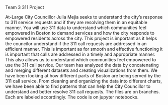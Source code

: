 Team 3
311 Project 

At-Large City Councillor Julia Mejia seeks to understand the city’s response to 311 service requests and if they are resolving them in an equitable manner. You will use 311 data to understand which communities feel empowered in Boston to demand services and how the city responds to empowered residents across the city. This project is important as it helps the councilor understand if the 311 call requests are addressed in an efficient manner. This is important as for smooth and effective functioning it is important that calls are addressed in a timely and appropriate manner. This also allows us to understand which communities feel empowered to use the 311 call service. 
Our team has analyzed the data by concatenating and merging different datasets and creating visualizations from them. We have been looking at how different parts of Boston are being served by the 311 call service. From cleaning and organizing the data into different charts, we have been able to find patterns that can help the City Councillor to understand and better resolve 311 call requests.
The files are on branches. Each are labeled accordingly. The code is on jupyter notebooks.
